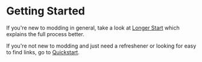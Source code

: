 # Getting Started

If you're new to modding in general, take a look at [Longer Start](./longer-start.md) which explains the full process better.

If you're not new to modding and just need a refreshener or looking for easy to find links, go to [Quickstart](./quickstart.md).